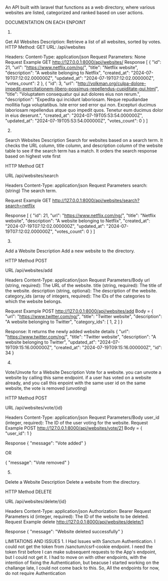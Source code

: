 An API built with laravel that functions as a web directory, where various websites are listed, categorized and ranked based on user actions.

DOCUMENTATION ON EACH ENPOINT


1. 
Get All Websites
Description: Retrieve a list of all websites, sorted by votes.
HTTP Method: GET
URL: /api/websites

Headers: Content-Type: application/json
Request Parameters: None
Request Example
GET http://127.0.0.1:8000/api/websites/
Response
[
    {
        "id": 21,
        "url": "https://www.netflix.com/ng/",
        "title": "Netflix website",
        "description": "A website belonging to Netflix",
        "created_at": "2024-07-19T07:12:02.000000Z",
        "updated_at": "2024-07-19T07:12:02.000000Z",
        "votes_count": 2
    },
    {
        "id": 3,
        "url": "http://volkman.org/culpa-dolore-impedit-exercitationem-libero-possimus-repellendus-cupiditate-qui.html",
        "title": "Voluptatem consequatur qui aut dolores eius non rerum.",
        "description": "Expedita qui incidunt laboriosam. Neque repudiandae mollitia fuga voluptatibus. Iste error sed error qui non. Excepturi ducimus laboriosam repellendus atque quo impedit quos. Tenetur eum ducimus dolor in eius deserunt.",
        "created_at": "2024-07-19T05:53:54.000000Z",
        "updated_at": "2024-07-19T05:53:54.000000Z",
        "votes_count": 0
    }
]






2. 
Search Websites
Description
Search for websites based on a search term. It checks the URL column, title column, and description column of the website table to see if the search term has a match. It orders the search response based on highest vote first

HTTP Method
GET

URL
/api/websites/search

Headers
Content-Type: application/json
Request Parameters
search: (string) The search term.

Request Example
GET http://127.0.0.1:8000/api/websites/search?search=netflix

Response 
[
    {
        "id": 21,
        "url": "https://www.netflix.com/ng/",
        "title": "Netflix website",
        "description": "A website belonging to Netflix",
        "created_at": "2024-07-19T07:12:02.000000Z",
        "updated_at": "2024-07-19T07:12:02.000000Z",
        "votes_count": 0
    }
]






3. 
Add a Website
Description
Add a new website to the directory.

HTTP Method
POST

URL
/api/websites/add

Headers
Content-Type: application/json
Request Parameters/Body
url (string, required): The URL of the website.
title (string, required): The title of the website.
description (string, optional): The description of the website.
category_ids (array of integers, required): The IDs of the categories to which the website belongs.

Request Example
POST http://127.0.0.1:8000/api/websites/add
Body = {
    "url": "https://www.twitter.com/ng/",
    "title": "Twitter website",
    "description": "A website belonging to Twitter",
    "category_ids": [ 1, 2 ]
}

Response: It returns the newly added website details
{
    "url": "https://www.twitter.com/ng/",
    "title": "Twitter website",
    "description": "A website belonging to Twitter",
    "updated_at": "2024-07-19T09:15:16.000000Z",
    "created_at": "2024-07-19T09:15:16.000000Z",
    "id": 34
}




4. 
Vote/Unvote for a Website
Description
Vote for a website. you can unvote a website by calling this same endpoint. if a user has voted on a website already, and you call this enpoint with the same user id on the same website, the vote is removed (unvoting)

HTTP Method
POST

URL
/api/websites/vote/{id}

Headers
Content-Type: application/json
Request Parameters/Body
user_id (integer, required): The ID of the user voting for the website.
Request Example
POST http://127.0.0.1:8000/api/websites/vote/21
Body = {
    "user_id": 1
}

Response
{
    "message": "Vote added"
} 

OR

{
    "message": "Vote removed"
}



5. 
Delete a Website
Description
Delete a website from the directory.

HTTP Method
DELETE

URL
/api/websites/delete/{id}

Headers
Content-Type: application/json
Authorization: Bearer <your-token>
Request Parameters
id (integer, required): The ID of the website to be deleted.
Request Example
delete http://127.0.0.1:8000/api/websites/delete/1

Response
{
    "message": "Website deleted successfully"
}


LIMITATIONS AND ISSUES
1. 
I Had Issues with Sanctum Authentication. I could not get the token from /sanctum/csrf-cookie endpoint. I need the token first before I can make subsequent requests to the App's endpoint, but I could not get it. I had to move on with other endpoints, with the intention of fixing the Authentication, but beacuse I started working on the challange late, I could not come back to this. So, All the endpoints for now, do not require Authentication